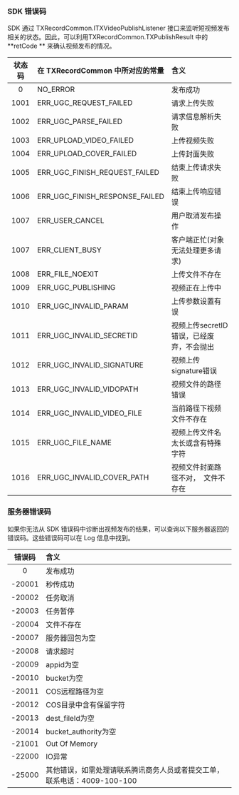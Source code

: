 
### SDK 错误码
SDK 通过 TXRecordCommon.ITXVideoPublishListener 接口来监听短视频发布相关的状态。因此，可以利用TXRecordCommon.TXPublishResult 中的 **retCode ** 来确认视频发布的情况。

| 状态码      |    在 TXRecordCommon 中所对应的常量 | 含义  |
| :--------: | :--------| :-- |
| 0  |  NO_ERROR |  发布成功   |
| 1001  |  ERR_UGC_REQUEST_FAILED |  请求上传失败   |
| 1002  |  ERR_UGC_PARSE_FAILED |  请求信息解析失败   |
| 1003  |  ERR_UPLOAD_VIDEO_FAILED |   上传视频失败   |
| 1004  |  ERR_UPLOAD_COVER_FAILED  |  上传封面失败   |
| 1005  |  ERR_UGC_FINISH_REQUEST_FAILED |  结束上传请求失败   |
| 1006  |  ERR_UGC_FINISH_RESPONSE_FAILED |  结束上传响应错误   |
| 1007  |  ERR_USER_CANCEL |  用户取消发布操作  |
| 1007  |  ERR_CLIENT_BUSY |  客户端正忙(对象无法处理更多请求)   |
| 1008  |  ERR_FILE_NOEXIT |  上传文件不存在   |
| 1009  |  ERR_UGC_PUBLISHING  |  视频正在上传中   |
| 1010  |  ERR_UGC_INVALID_PARAM |  上传参数设置有误   |
| 1011  |  ERR_UGC_INVALID_SECRETID |  视频上传secretID错误，已经废弃，不会抛出   |
| 1012  |  ERR_UGC_INVALID_SIGNATURE |  视频上传signature错误   |
| 1013  |  ERR_UGC_INVALID_VIDOPATH |  视频文件的路径错误   |
| 1014  |  ERR_UGC_INVALID_VIDEO_FILE |  当前路径下视频文件不存在   |
| 1015  |  ERR_UGC_FILE_NAME |  视频上传文件名太长或含有特殊字符   |
| 1016  |  ERR_UGC_INVALID_COVER_PATH |  视频文件封面路径不对，  文件不存在 |



### 服务器错误码
如果你无法从 SDK 错误码中诊断出视频发布的结果，可以查询以下服务器返回的错误码。这些错误码可以在 Log 信息中找到。

| 错误码      |    含义  |
| :--------: | :--------| 
|   0  |  发布成功 | 
| -20001  |  秒传成功 | 
| -20002  |  任务取消 | 
| -20003  |  任务暂停 | 
| -20004  |  文件不存在 | 
| -20007  | 服务器回包为空 | 
| -20008  |  请求超时 | 
| -20009  |  appid为空 | 
| -20010  |  bucket为空 | 
| -20011  |  COS远程路径为空 | 
| -20012  |  COS目录中含有保留字符 | 
| -20013  |  dest_fileId为空 | 
| -20014  |  bucket_authority为空 | 
| -21001  |  Out Of Memory | 
| -22000  |  IO异常 | 
| -25000  |  其他错误，如需处理请联系腾讯商务人员或者提交工单，联系电话：4009-100-100 | 


